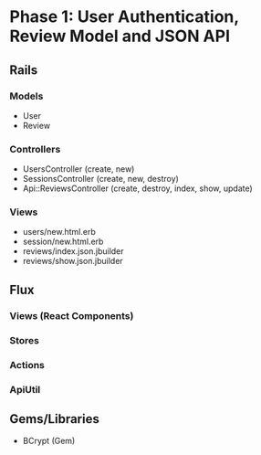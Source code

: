 # Phase 1: User Authentication, Review Model and JSON API

## Rails
### Models
* User
* Review

### Controllers
* UsersController (create, new)
* SessionsController (create, new, destroy)
* Api::ReviewsController (create, destroy, index, show, update)

### Views
* users/new.html.erb
* session/new.html.erb
* reviews/index.json.jbuilder
* reviews/show.json.jbuilder

## Flux
### Views (React Components)

### Stores

### Actions

### ApiUtil

## Gems/Libraries
* BCrypt (Gem)
